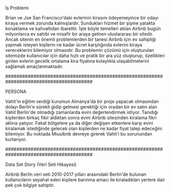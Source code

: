 

İş Problemi

Brian ve Joe San Francisco'daki evlerinin kirasını ödeyemeyince bir odayı kiraya vermek zorunda kalmışlardır. Sundukları hizmet bir şişme yatakta konaklama ve kahvaltıdan ibarettir. İşte böyle temelleri atılan Airbnb bugün milyonlarca ev sahibi ve misafir bir araya getiren uluslararası bir sitedir. Ancak sitenin en önemli problemlerden bir tanesi Airbnb için ev sahipliği yapmak isteyen kişilerin ne kadar ücret karşılığında evlerini kiraya vereceklerini bilemiyor olmasıdır. Bu problemin çözümü için oluşturulan sitemizde kullanıcılar için daha hızlı ve pratik bir ara yüz oluşturup, özellikleri girilen evlerin gecelik ortalama kira fiyatına kolaylıkla ulaşabilmelerini sağlamak amaçlanmaktadır.

#######################################################################################

PERSONA

Vahit'in eğitim verdiği kurumun Almanya'da bir proje yapacak olmasından dolayı Berlin'e sürekli gidip gelmesi gerektiği için oradan bir ev satın alan Vahit Berlin'de olmadığı zamanlarda evini değerlendirmek istiyor. Tanıdığı kişilerden birkaç fikir aldıktan sonra evini Airbnb sitesinden kiralama fikri aklına yatıyor. Fakat bölgelere ya da diğer değişen etkenlere karşı evini kiralamak istediğinde gelecek olan kişilerden ne kadar fiyat talep edeceğini bilemiyor. Bu noktada Miuulbnb devreye girerek Vahit'i bu sorunundan kurtarıyor.

#######################################################################################

Data Set Story (Veri Seti Hikayesi)

Airbnb Berlin veri seti 2010-2017 yılları arasındaki Berlin'de bulunan kullanıcıların seyahat eden kişilere barınma amacı ile kiraladıkları yerlere dair pek çok bilgiye sahiptir.
